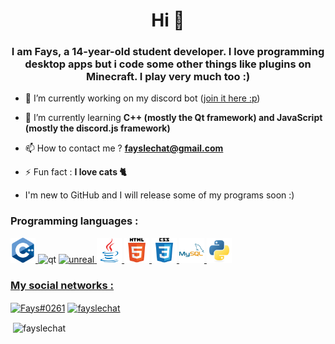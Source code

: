 <h1 align="center">Hi 👋</h1>
<h3 align="center">I am Fays, a 14-year-old student developer. I love programming desktop apps but i code some other things like plugins on Minecraft. I play very much too :)</h3>

- 🔭 I’m currently working on my discord bot ([join it here :p](https://discord.gg/5UK3AsyX2A))

- 🌱 I’m currently learning **C++ (mostly the Qt framework) and JavaScript (mostly the discord.js framework)**

- 📫 How to contact me ? **fayslechat@gmail.com**

- ⚡ Fun fact : **I love cats 🐈**
- I'm new to GitHub and I will release some of my programs soon :)

<h3 align="left">Programming languages :</h3>
<p align="left"> <a href="https://www.w3schools.com/cpp/" target="_blank"> <img src="https://raw.githubusercontent.com/devicons/devicon/master/icons/cplusplus/cplusplus-original.svg" alt="cplusplus" width="40" height="40"/> </a> <img src="https://upload.wikimedia.org/wikipedia/commons/0/0b/Qt_logo_2016.svg" alt="qt" width="40" height="40"/> </a> <a href="https://unrealengine.com/" target="_blank"> <img src="https://raw.githubusercontent.com/kenangundogan/fontisto/036b7eca71aab1bef8e6a0518f7329f13ed62f6b/icons/svg/brand/unreal-engine.svg" alt="unreal" width="40" height="40"/> </a> <a href="https://www.java.com" target="_blank"> <img src="https://raw.githubusercontent.com/devicons/devicon/master/icons/java/java-original.svg" alt="java" width="40" height="40"/> </a> <a href="https://www.w3.org/html/" target="_blank"> <img src="https://raw.githubusercontent.com/devicons/devicon/master/icons/html5/html5-original-wordmark.svg" alt="html5" width="40" height="40"/> </a> <a href="https://www.w3schools.com/css/" target="_blank"> <img src="https://raw.githubusercontent.com/devicons/devicon/master/icons/css3/css3-original-wordmark.svg" alt="css3" width="40" height="40"/> </a> <a href="https://www.mysql.com/" target="_blank"> <img src="https://raw.githubusercontent.com/devicons/devicon/master/icons/mysql/mysql-original-wordmark.svg" alt="mysql" width="40" height="40"/> </a> <a href="https://www.python.org" target="_blank"> <img src="https://raw.githubusercontent.com/devicons/devicon/master/icons/python/python-original.svg" alt="python" width="40" height="40"/> </a> <a href="https://www.qt.io/" target="_blank"> </p>

<h3 align="left">My social networks :</h3>
<p align="left">
<a href="https://discord.gg/Fays#0261" target="blank"><img align="center" src="https://cdn.jsdelivr.net/npm/simple-icons@3.0.1/icons/discord.svg" alt="Fays#0261" height="30" width="40" /></a>
<a href="https://twitter.com/fayslechat" target="blank"><img align="center" src="https://cdn.jsdelivr.net/npm/simple-icons@3.0.1/icons/twitter.svg" alt="fayslechat" height="30" width="40" /></a>
</p>

<p>&nbsp;<img align="center" src="https://github-readme-stats.vercel.app/api?username=fayslechat&show_icons=true&locale=en" alt="fayslechat" /></p>
